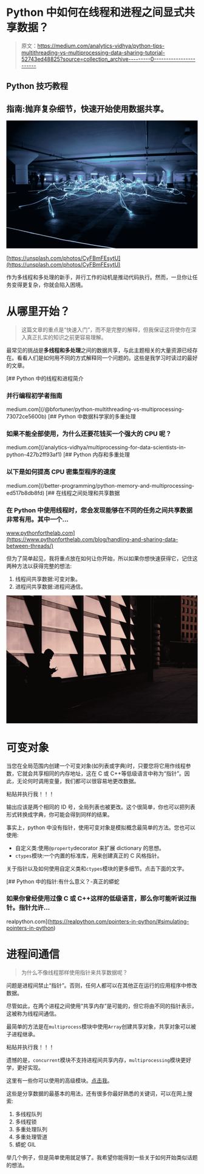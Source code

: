 # Python 中如何在线程和进程之间显式共享数据？

> 原文：<https://medium.com/analytics-vidhya/python-tips-multithreading-vs-multiprocessing-data-sharing-tutorial-52743ed48825?source=collection_archive---------0----------------------->

## Python 技巧教程

## 指南:抛弃复杂细节，快速开始使用数据共享。

![](img/ebcb40a25c5ac7560597a214c819a205.png)

[https://unsplash.com/photos/CyFBmFEsytU](https://unsplash.com/photos/CyFBmFEsytU)

作为多线程和多处理的新手，并行工作的动机是推动代码执行。然而，一旦你让任务变得更复杂，你就会陷入困境。

# 从哪里开始？

> 这篇文章的重点是“快速入门”，而不是完整的解释，但我保证这将使你在深入真正扎实的知识之前更容易理解。

最常见的挑战是**多线程和多处理**之间的数据共享，与此主题相关的大量资源已经存在。看看人们是如何用不同的方式解释同一个问题的。这些是我学习时读过的最好的文章。

[](/@bfortuner/python-multithreading-vs-multiprocessing-73072ce5600b) [## Python 中的线程和进程简介

### 并行编程初学者指南

medium.com](/@bfortuner/python-multithreading-vs-multiprocessing-73072ce5600b) [](/analytics-vidhya/multiprocessing-for-data-scientists-in-python-427b2ff93af1) [## Python 中数据科学家的多重处理

### 如果不能全部使用，为什么还要花钱买一个强大的 CPU 呢？

medium.com](/analytics-vidhya/multiprocessing-for-data-scientists-in-python-427b2ff93af1) [](/better-programming/python-memory-and-multiprocessing-ed517b8db8fd) [## Python 内存和多重处理

### 以下是如何提高 CPU 密集型程序的速度

medium.com](/better-programming/python-memory-and-multiprocessing-ed517b8db8fd) [](https://www.pythonforthelab.com/blog/handling-and-sharing-data-between-threads/) [## 在线程之间处理和共享数据

### 在 Python 中使用线程时，您会发现能够在不同的任务之间共享数据非常有用。其中一个…

www.pythonforthelab.com](https://www.pythonforthelab.com/blog/handling-and-sharing-data-between-threads/) 

但为了简单起见，我将重点放在如何让你开始，所以如果你想快速获得它，记住这两种方法以获得完整的想法:

1.  线程间共享数据:可变对象。
2.  进程间共享数据:进程间通信。

![](img/e5030fd723161b80421c9f20ab423f01.png)

# 可变对象

当您在全局范围内创建一个可变对象(如列表或字典)时，只要您将它用作线程参数，它就会共享相同的内存地址，这在 C 或 C++等低级语言中称为“指针”。因此，无论何时调用变量，我们都可以很容易地更改数据。

粘贴并执行我！！！

输出应该是两个相同的 ID 号，全局列表也被更改。这个很简单，你也可以把列表形式转换成字典，你可能会得到同样的结果。

事实上，python 中没有指针，使用可变对象是模拟概念最简单的方法。您也可以使用:

*   自定义类:使用`@property`decorator 来扩展 dictionary 的思想。
*   `ctypes`模块:一个内置的标准库，用来创建真正的 C 风格指针。

关于指针以及如何使用自定义类和`ctypes`模块的更多细节。点击下面的文字。

[](https://realpython.com/pointers-in-python/#simulating-pointers-in-python) [## Python 中的指针:有什么意义？-真正的蟒蛇

### 如果你曾经使用过像 C 或 C++这样的低级语言，那么你可能听说过指针。指针允许…

realpython.com](https://realpython.com/pointers-in-python/#simulating-pointers-in-python) 

# 进程间通信

> 为什么不像线程那样使用指针来共享数据呢？

问题是进程间禁止“指针”。否则，任何人都可以在其他正在运行的应用程序中修改数据。

尽管如此，在两个进程之间使用“共享内存”是可能的，但它将由不同的指针表示，这被称为线程间通信。

最简单的方法是在`multiprocess`模块中使用`Array`创建共享对象，共享对象可以被子进程继承。

粘贴并执行我！！！

遗憾的是，`concurrent`模块不支持进程间共享内存，`multiprocessing`模块更好学，更好实现。

这里有一些你可以使用的高级模块。[点击我](https://docs.python.org/3/library/ipc.html)。

这些是分享数据的最基本的用法，还有很多你最好熟悉的关键词，可以在网上搜索:

1.  多线程队列
2.  多线程锁
3.  多重处理队列
4.  多重处理管道
5.  蟒蛇 GIL

举几个例子，但是简单使用就足够了。我希望你能得到一些关于如何开始类似话题的想法。